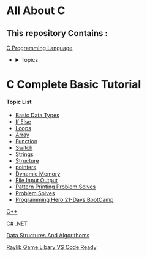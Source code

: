 # All About C

## This repository Contains :

[C Programming Language](./C)

- <details> <summary>Topics</summary>

# C Complete Basic Tutorial

#### Topic List

- [Basic Data Types](./1_Basic)
- [If Else](./2_if-Else-main)
- [Loops](./3_loops-main)
- [Array](./Array-main)
- [Function](./5_Function-main)
- [Switch](./6_Switch-main)
- [Strings](./7_strings-main)
- [Structure](./8_Structures-main)
- [pointers](./9_pointers-main)
- [Dynamic Memory](./10_Dynamic-Memory-Allocation-main)
- [File Input Output](./11_File_IO-main)
- [Pattern Printing Problem Solves](./12_Pattern-problem)
- [Problem Solves](./13_Problem_Solving)
- [Programming Hero 21-Days BootCamp](./14_bootcamp_Programming_Hero)

</details>



[C++](./C++)

[C# .NET](https://github.com/pranx2/.NET)

[Data Structures And Algorithoms](./DSA)

[Raylib Game Libary VS Code Ready](./Raylib_VS_code)
